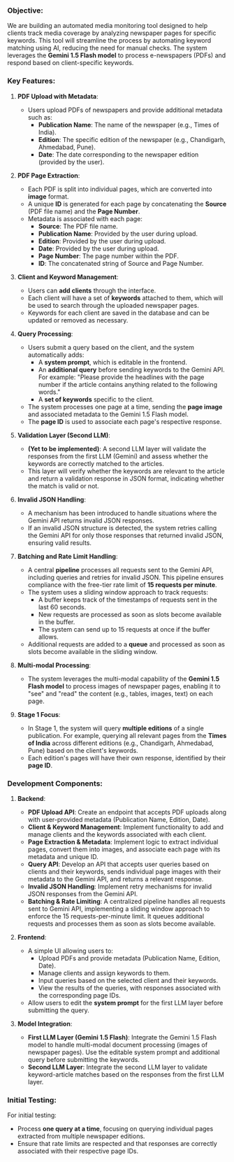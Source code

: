 ### **Objective**:
We are building an automated media monitoring tool designed to help clients track media coverage by analyzing newspaper pages for specific keywords. This tool will streamline the process by automating keyword matching using AI, reducing the need for manual checks. The system leverages the **Gemini 1.5 Flash model** to process e-newspapers (PDFs) and respond based on client-specific keywords.

### **Key Features**:

1. **PDF Upload with Metadata**:
   - Users upload PDFs of newspapers and provide additional metadata such as:
     - **Publication Name**: The name of the newspaper (e.g., Times of India).
     - **Edition**: The specific edition of the newspaper (e.g., Chandigarh, Ahmedabad, Pune).
     - **Date**: The date corresponding to the newspaper edition (provided by the user).

2. **PDF Page Extraction**:
   - Each PDF is split into individual pages, which are converted into **image** format.
   - A unique **ID** is generated for each page by concatenating the **Source** (PDF file name) and the **Page Number**.
   - Metadata is associated with each page:
     - **Source**: The PDF file name.
     - **Publication Name**: Provided by the user during upload.
     - **Edition**: Provided by the user during upload.
     - **Date**: Provided by the user during upload.
     - **Page Number**: The page number within the PDF.
     - **ID**: The concatenated string of Source and Page Number.

3. **Client and Keyword Management**:
   - Users can **add clients** through the interface.
   - Each client will have a set of **keywords** attached to them, which will be used to search through the uploaded newspaper pages.
   - Keywords for each client are saved in the database and can be updated or removed as necessary.

4. **Query Processing**:
   - Users submit a query based on the client, and the system automatically adds:
     - A **system prompt**, which is editable in the frontend.
     - An **additional query** before sending keywords to the Gemini API. For example: "Please provide the headlines with the page number if the article contains anything related to the following words."
     - A **set of keywords** specific to the client.
   - The system processes one page at a time, sending the **page image** and associated metadata to the Gemini 1.5 Flash model.
   - The **page ID** is used to associate each page's respective response.

5. **Validation Layer (Second LLM)**:
   - **(Yet to be implemented)**: A second LLM layer will validate the responses from the first LLM (Gemini) and assess whether the keywords are correctly matched to the articles.
   - This layer will verify whether the keywords are relevant to the article and return a validation response in JSON format, indicating whether the match is valid or not.

6. **Invalid JSON Handling**:
   - A mechanism has been introduced to handle situations where the Gemini API returns invalid JSON responses.
   - If an invalid JSON structure is detected, the system retries calling the Gemini API for only those responses that returned invalid JSON, ensuring valid results.

7. **Batching and Rate Limit Handling**:
   - A central **pipeline** processes all requests sent to the Gemini API, including queries and retries for invalid JSON. This pipeline ensures compliance with the free-tier rate limit of **15 requests per minute**.
   - The system uses a sliding window approach to track requests:
     - A buffer keeps track of the timestamps of requests sent in the last 60 seconds.
     - New requests are processed as soon as slots become available in the buffer.
     - The system can send up to 15 requests at once if the buffer allows.
   - Additional requests are added to a **queue** and processed as soon as slots become available in the sliding window.

8. **Multi-modal Processing**:
   - The system leverages the multi-modal capability of the **Gemini 1.5 Flash model** to process images of newspaper pages, enabling it to "see" and "read" the content (e.g., tables, images, text) on each page.

9. **Stage 1 Focus**:
   - In Stage 1, the system will query **multiple editions** of a single publication. For example, querying all relevant pages from the **Times of India** across different editions (e.g., Chandigarh, Ahmedabad, Pune) based on the client's keywords.
   - Each edition's pages will have their own response, identified by their **page ID**.

### **Development Components**:

1. **Backend**:
   - **PDF Upload API**: Create an endpoint that accepts PDF uploads along with user-provided metadata (Publication Name, Edition, Date).
   - **Client & Keyword Management**: Implement functionality to add and manage clients and the keywords associated with each client.
   - **Page Extraction & Metadata**: Implement logic to extract individual pages, convert them into images, and associate each page with its metadata and unique ID.
   - **Query API**: Develop an API that accepts user queries based on clients and their keywords, sends individual page images with their metadata to the Gemini API, and returns a relevant response.
   - **Invalid JSON Handling**: Implement retry mechanisms for invalid JSON responses from the Gemini API.
   - **Batching & Rate Limiting**: A centralized pipeline handles all requests sent to Gemini API, implementing a sliding window approach to enforce the 15 requests-per-minute limit. It queues additional requests and processes them as soon as slots become available.

2. **Frontend**:
   - A simple UI allowing users to:
     - Upload PDFs and provide metadata (Publication Name, Edition, Date).
     - Manage clients and assign keywords to them.
     - Input queries based on the selected client and their keywords.
     - View the results of the queries, with responses associated with the corresponding page IDs.
   - Allow users to edit the **system prompt** for the first LLM layer before submitting the query.

3. **Model Integration**:
   - **First LLM Layer (Gemini 1.5 Flash)**: Integrate the Gemini 1.5 Flash model to handle multi-modal document processing (images of newspaper pages). Use the editable system prompt and additional query before submitting the keywords.
   - **Second LLM Layer**: Integrate the second LLM layer to validate keyword-article matches based on the responses from the first LLM layer.

### **Initial Testing**:
For initial testing:
   - Process **one query at a time**, focusing on querying individual pages extracted from multiple newspaper editions.
   - Ensure that rate limits are respected and that responses are correctly associated with their respective page IDs.